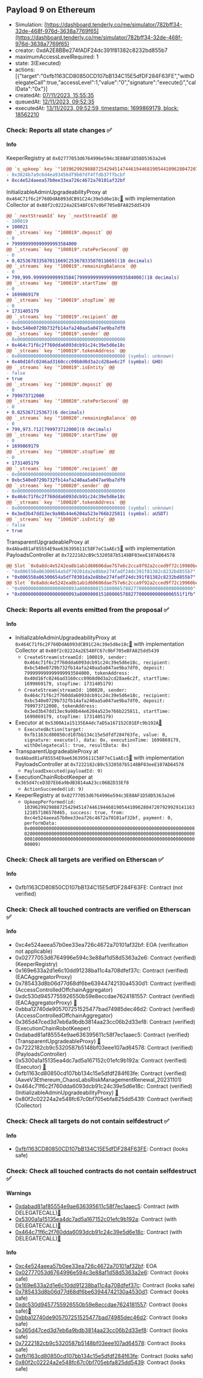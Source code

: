 ## Payload 9 on Ethereum

- Simulation: [https://dashboard.tenderly.co/me/simulator/782bff34-32de-468f-976d-3638a7769f65](https://dashboard.tenderly.co/me/simulator/782bff34-32de-468f-976d-3638a7769f65)
- creator: 0xdA2E8BBe274fADF24dc391f81382c8232bd855b7
- maximumAccessLevelRequired: 1
- state: 3(Executed)
- actions: [{"target":"0xfb1163CD80850CD107bB134C15E5dfDF284F63FE","withDelegateCall":true,"accessLevel":1,"value":"0","signature":"execute()","callData":"0x"}]
- createdAt: [07/11/2023, 15:55:35](https://etherscan.io/tx/0x1d3e97ec07c202fbea256e341d1748f67c09aa75a34489960f99df1f0c670701)
- queuedAt: [12/11/2023, 09:52:35](https://etherscan.io/tx/0x3cc3baed027e3d33738ba7fc6352db9ad21b9c9438db164db33a8444df804025)
- executedAt: [13/11/2023, 09:52:59, timestamp: 1699869179, block: 18562210](https://etherscan.io/tx/0xa688218072495973753b8b6a985cdc3d210301227886191836c3388781cb608f)

### Check: Reports all state changes :white_check_mark:

#### Info


KeeperRegistry at `0x02777053d6764996e594c3E88AF1D58D5363a2e6`
```diff
@@ `s_upkeep` key `"103962992988872542945147446194468190544109628047207929929141163121857186570465".lastKeeper` @@
- 0x3824b7a9c6d4ea93456df9b07df4ffdb37ffbcbf
+ 0xc4e524aeea57b0ee33ea726c4672a70101af32bf
```

InitializableAdminUpgradeabilityProxy at `0x464C71f6c2F760DdA6093dCB91C24c39e5d6e18c`[:ghost:](https://github.com/bgd-labs/aave-address-book "AaveV2Ethereum.COLLECTOR, AaveV2EthereumAMM.COLLECTOR, AaveV2EthereumArc.COLLECTOR, AaveV3Ethereum.COLLECTOR") with implementation Collector at `0x80f2c02224a2E548FC67c0bF705eBFA825dd5439`
```diff
@@ `_nextStreamId` key `_nextStreamId` @@
- 100019
+ 100021
@@ `_streams` key `"100019".deposit` @@
- 0
+ 799999999999999993584000
@@ `_streams` key `"100019".ratePerSecond` @@
- 0
+ 0.025367833587011669[25367833587011669](18 decimals)
@@ `_streams` key `"100019".remainingBalance` @@
- 0
+ 799,999.999999999993584[799999999999999993584000](18 decimals)
@@ `_streams` key `"100019".startTime` @@
- 0
+ 1699869179
@@ `_streams` key `"100019".stopTime` @@
- 0
+ 1731405179
@@ `_streams` key `"100019".recipient` @@
- 0x0000000000000000000000000000000000000000
+ 0xbc540e0729b732fb14afa240aa5a047ae9ba7df0
@@ `_streams` key `"100019".sender` @@
- 0x0000000000000000000000000000000000000000
+ 0x464c71f6c2f760dda6093dcb91c24c39e5d6e18c
@@ `_streams` key `"100019".tokenAddress` @@
- 0x0000000000000000000000000000000000000000 (symbol: unknown)
+ 0x40d16fc0246ad3160ccc09b8d0d3a2cd28ae6c2f (symbol: GHO)
@@ `_streams` key `"100019".isEntity` @@
- false
+ true
@@ `_streams` key `"100020".deposit` @@
- 0
+ 799973712000
@@ `_streams` key `"100020".ratePerSecond` @@
- 0
+ 0.025367[25367](6 decimals)
@@ `_streams` key `"100020".remainingBalance` @@
- 0
+ 799,973.712[799973712000](6 decimals)
@@ `_streams` key `"100020".startTime` @@
- 0
+ 1699869179
@@ `_streams` key `"100020".stopTime` @@
- 0
+ 1731405179
@@ `_streams` key `"100020".recipient` @@
- 0x0000000000000000000000000000000000000000
+ 0xbc540e0729b732fb14afa240aa5a047ae9ba7df0
@@ `_streams` key `"100020".sender` @@
- 0x0000000000000000000000000000000000000000
+ 0x464c71f6c2f760dda6093dcb91c24c39e5d6e18c
@@ `_streams` key `"100020".tokenAddress` @@
- 0x0000000000000000000000000000000000000000 (symbol: unknown)
+ 0x3ed3b47dd13ec9a98b44e6204a523e766b225811 (symbol: aUSDT)
@@ `_streams` key `"100020".isEntity` @@
- false
+ true
```

TransparentUpgradeableProxy at `0xdAbad81aF85554E9ae636395611C58F7eC1aAEc5`[:ghost:](https://github.com/bgd-labs/aave-address-book "GovernanceV3Ethereum.PAYLOADS_CONTROLLER") with implementation PayloadsController at `0x7222182cB9c5320587b5148BF03eeE107AD64578`
```diff
@@ Slot `0x8a8dc4e5242ea8b1ab1d60606dae757e6c2cca9f92a2cced9f72c19960bcb458` @@
- "0x006550a06300654a5df70201da2e8bbe274fadf24dc391f81382c8232bd855b7"
+ "0x006550a06300654a5df70301da2e8bbe274fadf24dc391f81382c8232bd855b7"
@@ Slot `0x8a8dc4e5242ea8b1ab1d60606dae757e6c2cca9f92a2cced9f72c19960bcb459` @@
- "0x000000000000000000093a800000015180006578827700000000000000000000"
+ "0x000000000000000000093a80000001518000657882770000000000006551f1fb"
```


### Check: Reports all events emitted from the proposal :white_check_mark:

#### Info

- InitializableAdminUpgradeabilityProxy at `0x464C71f6c2F760DdA6093dCB91C24c39e5d6e18c`[:ghost:](https://github.com/bgd-labs/aave-address-book "AaveV2Ethereum.COLLECTOR, AaveV2EthereumAMM.COLLECTOR, AaveV2EthereumArc.COLLECTOR, AaveV3Ethereum.COLLECTOR") with implementation Collector at `0x80f2c02224a2E548FC67c0bF705eBFA825dd5439`
  - `CreateStream(streamId: 100019, sender: 0x464c71f6c2f760dda6093dcb91c24c39e5d6e18c, recipient: 0xbc540e0729b732fb14afa240aa5a047ae9ba7df0, deposit: 799999999999999993584000, tokenAddress: 0x40d16fc0246ad3160ccc09b8d0d3a2cd28ae6c2f, startTime: 1699869179, stopTime: 1731405179)`
  - `CreateStream(streamId: 100020, sender: 0x464c71f6c2f760dda6093dcb91c24c39e5d6e18c, recipient: 0xbc540e0729b732fb14afa240aa5a047ae9ba7df0, deposit: 799973712000, tokenAddress: 0x3ed3b47dd13ec9a98b44e6204a523e766b225811, startTime: 1699869179, stopTime: 1731405179)`
- Executor at `0x5300A1a15135EA4dc7aD5a167152C01EFc9b192A`[:ghost:](https://github.com/bgd-labs/aave-address-book "AaveV2Ethereum.POOL_ADMIN, AaveV2EthereumAMM.POOL_ADMIN, AaveV3Ethereum.ACL_ADMIN, GovernanceV3Ethereum.EXECUTOR_LVL_1")
  - `ExecutedAction(target: 0xfb1163cd80850cd107bb134c15e5dfdf284f63fe, value: 0, signature: execute(), data: 0x, executionTime: 1699869179, withDelegatecall: true, resultData: 0x)`
- TransparentUpgradeableProxy at `0xdAbad81aF85554E9ae636395611C58F7eC1aAEc5`[:ghost:](https://github.com/bgd-labs/aave-address-book "GovernanceV3Ethereum.PAYLOADS_CONTROLLER") with implementation PayloadsController at `0x7222182cB9c5320587b5148BF03eeE107AD64578`
  - `PayloadExecuted(payloadId: 9)`
- ExecutionChainRobotKeeper at `0x365d47ceD3D7Eb6a9bdB3814aA23cc06B2D33Ef8`
  - `ActionSucceeded(id: 9)`
- KeeperRegistry at `0x02777053d6764996e594c3E88AF1D58D5363a2e6`
  - `UpkeepPerformed(id: 103962992988872542945147446194468190544109628047207929929141163121857186570465, success: true, from: 0xc4e524aeea57b0ee33ea726c4672a70101af32bf, payment: 0, performData: 0x000000000000000000000000000000000000000000000000000000000000002000000000000000000000000000000000000000000000000000000000000000010000000000000000000000000000000000000000000000000000000000000009)`

### Check: Check all targets are verified on Etherscan :white_check_mark:

#### Info

- 0xfb1163CD80850CD107bB134C15E5dfDF284F63FE: Contract (not verified) 

### Check: Check all touched contracts are verified on Etherscan :white_check_mark:

#### Info

- 0xc4e524aeea57b0ee33ea726c4672a70101af32bf: EOA (verification not applicable)
- 0x02777053d6764996e594c3e88af1d58d5363a2e6: Contract (verified) (KeeperRegistry) 
- 0x169e633a2d1e6c10dd91238ba11c4a708dfef37c: Contract (verified) (EACAggregatorProxy) 
- 0x785433d8b06d77d68df6be63944742130a4530d1: Contract (verified) (AccessControlledOffchainAggregator) 
- 0xdc530d9457755926550b59e8eccdae7624181557: Contract (verified) (EACAggregatorProxy) [:ghost:](https://github.com/bgd-labs/aave-address-book "AaveV2Ethereum.ASSETS.LINK.ORACLE")
- 0xbba12740de905707251525477bad74985dec46d2: Contract (verified) (AccessControlledOffchainAggregator) 
- 0x365d47ced3d7eb6a9bdb3814aa23cc06b2d33ef8: Contract (verified) (ExecutionChainRobotKeeper) 
- 0xdabad81af85554e9ae636395611c58f7ec1aaec5: Contract (verified) (TransparentUpgradeableProxy) [:ghost:](https://github.com/bgd-labs/aave-address-book "GovernanceV3Ethereum.PAYLOADS_CONTROLLER")
- 0x7222182cb9c5320587b5148bf03eee107ad64578: Contract (verified) (PayloadsController) 
- 0x5300a1a15135ea4dc7ad5a167152c01efc9b192a: Contract (verified) (Executor) [:ghost:](https://github.com/bgd-labs/aave-address-book "AaveV2Ethereum.POOL_ADMIN, AaveV2EthereumAMM.POOL_ADMIN, AaveV3Ethereum.ACL_ADMIN, GovernanceV3Ethereum.EXECUTOR_LVL_1")
- 0xfb1163cd80850cd107bb134c15e5dfdf284f63fe: Contract (verified) (AaveV3Ethereum_ChaosLabsRiskManagementRenewal_20231101) 
- 0x464c71f6c2f760dda6093dcb91c24c39e5d6e18c: Contract (verified) (InitializableAdminUpgradeabilityProxy) [:ghost:](https://github.com/bgd-labs/aave-address-book "AaveV2Ethereum.COLLECTOR, AaveV2EthereumAMM.COLLECTOR, AaveV2EthereumArc.COLLECTOR, AaveV3Ethereum.COLLECTOR")
- 0x80f2c02224a2e548fc67c0bf705ebfa825dd5439: Contract (verified) (Collector) 

### Check: Check all targets do not contain selfdestruct :white_check_mark:

#### Info

- [0xfb1163CD80850CD107bB134C15E5dfDF284F63FE](https://etherscan.io/address/0xfb1163CD80850CD107bB134C15E5dfDF284F63FE): Contract (looks safe)

### Check: Check all touched contracts do not contain selfdestruct :white_check_mark:

#### Warnings

- [0xdabad81af85554e9ae636395611c58f7ec1aaec5](https://etherscan.io/address/0xdabad81af85554e9ae636395611c58f7ec1aaec5): Contract (with DELEGATECALL)[:ghost:](https://github.com/bgd-labs/aave-address-book "GovernanceV3Ethereum.PAYLOADS_CONTROLLER")
- [0x5300a1a15135ea4dc7ad5a167152c01efc9b192a](https://etherscan.io/address/0x5300a1a15135ea4dc7ad5a167152c01efc9b192a): Contract (with DELEGATECALL)[:ghost:](https://github.com/bgd-labs/aave-address-book "AaveV2Ethereum.POOL_ADMIN, AaveV2EthereumAMM.POOL_ADMIN, AaveV3Ethereum.ACL_ADMIN, GovernanceV3Ethereum.EXECUTOR_LVL_1")
- [0x464c71f6c2f760dda6093dcb91c24c39e5d6e18c](https://etherscan.io/address/0x464c71f6c2f760dda6093dcb91c24c39e5d6e18c): Contract (with DELEGATECALL)[:ghost:](https://github.com/bgd-labs/aave-address-book "AaveV2Ethereum.COLLECTOR, AaveV2EthereumAMM.COLLECTOR, AaveV2EthereumArc.COLLECTOR, AaveV3Ethereum.COLLECTOR")

#### Info

- [0xc4e524aeea57b0ee33ea726c4672a70101af32bf](https://etherscan.io/address/0xc4e524aeea57b0ee33ea726c4672a70101af32bf): EOA
- [0x02777053d6764996e594c3e88af1d58d5363a2e6](https://etherscan.io/address/0x02777053d6764996e594c3e88af1d58d5363a2e6): Contract (looks safe)
- [0x169e633a2d1e6c10dd91238ba11c4a708dfef37c](https://etherscan.io/address/0x169e633a2d1e6c10dd91238ba11c4a708dfef37c): Contract (looks safe)
- [0x785433d8b06d77d68df6be63944742130a4530d1](https://etherscan.io/address/0x785433d8b06d77d68df6be63944742130a4530d1): Contract (looks safe)
- [0xdc530d9457755926550b59e8eccdae7624181557](https://etherscan.io/address/0xdc530d9457755926550b59e8eccdae7624181557): Contract (looks safe)[:ghost:](https://github.com/bgd-labs/aave-address-book "AaveV2Ethereum.ASSETS.LINK.ORACLE")
- [0xbba12740de905707251525477bad74985dec46d2](https://etherscan.io/address/0xbba12740de905707251525477bad74985dec46d2): Contract (looks safe)
- [0x365d47ced3d7eb6a9bdb3814aa23cc06b2d33ef8](https://etherscan.io/address/0x365d47ced3d7eb6a9bdb3814aa23cc06b2d33ef8): Contract (looks safe)
- [0x7222182cb9c5320587b5148bf03eee107ad64578](https://etherscan.io/address/0x7222182cb9c5320587b5148bf03eee107ad64578): Contract (looks safe)
- [0xfb1163cd80850cd107bb134c15e5dfdf284f63fe](https://etherscan.io/address/0xfb1163cd80850cd107bb134c15e5dfdf284f63fe): Contract (looks safe)
- [0x80f2c02224a2e548fc67c0bf705ebfa825dd5439](https://etherscan.io/address/0x80f2c02224a2e548fc67c0bf705ebfa825dd5439): Contract (looks safe)

